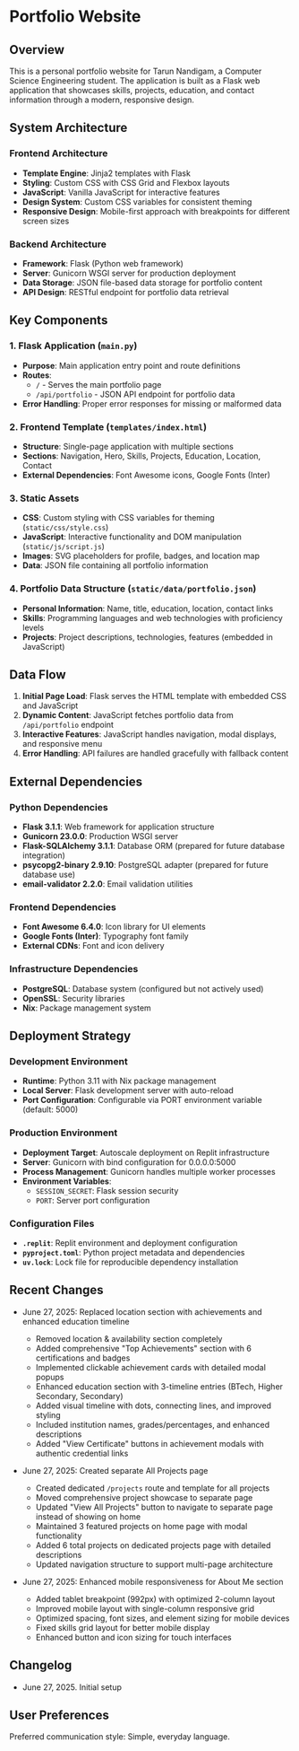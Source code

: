 # Portfolio Website

## Overview

This is a personal portfolio website for Tarun Nandigam, a Computer Science Engineering student. The application is built as a Flask web application that showcases skills, projects, education, and contact information through a modern, responsive design.

## System Architecture

### Frontend Architecture
- **Template Engine**: Jinja2 templates with Flask
- **Styling**: Custom CSS with CSS Grid and Flexbox layouts
- **JavaScript**: Vanilla JavaScript for interactive features
- **Design System**: Custom CSS variables for consistent theming
- **Responsive Design**: Mobile-first approach with breakpoints for different screen sizes

### Backend Architecture
- **Framework**: Flask (Python web framework)
- **Server**: Gunicorn WSGI server for production deployment
- **Data Storage**: JSON file-based data storage for portfolio content
- **API Design**: RESTful endpoint for portfolio data retrieval

## Key Components

### 1. Flask Application (`main.py`)
- **Purpose**: Main application entry point and route definitions
- **Routes**:
  - `/` - Serves the main portfolio page
  - `/api/portfolio` - JSON API endpoint for portfolio data
- **Error Handling**: Proper error responses for missing or malformed data

### 2. Frontend Template (`templates/index.html`)
- **Structure**: Single-page application with multiple sections
- **Sections**: Navigation, Hero, Skills, Projects, Education, Location, Contact
- **External Dependencies**: Font Awesome icons, Google Fonts (Inter)

### 3. Static Assets
- **CSS**: Custom styling with CSS variables for theming (`static/css/style.css`)
- **JavaScript**: Interactive functionality and DOM manipulation (`static/js/script.js`)
- **Images**: SVG placeholders for profile, badges, and location map
- **Data**: JSON file containing all portfolio information

### 4. Portfolio Data Structure (`static/data/portfolio.json`)
- **Personal Information**: Name, title, education, location, contact links
- **Skills**: Programming languages and web technologies with proficiency levels
- **Projects**: Project descriptions, technologies, features (embedded in JavaScript)

## Data Flow

1. **Initial Page Load**: Flask serves the HTML template with embedded CSS and JavaScript
2. **Dynamic Content**: JavaScript fetches portfolio data from `/api/portfolio` endpoint
3. **Interactive Features**: JavaScript handles navigation, modal displays, and responsive menu
4. **Error Handling**: API failures are handled gracefully with fallback content

## External Dependencies

### Python Dependencies
- **Flask 3.1.1**: Web framework for application structure
- **Gunicorn 23.0.0**: Production WSGI server
- **Flask-SQLAlchemy 3.1.1**: Database ORM (prepared for future database integration)
- **psycopg2-binary 2.9.10**: PostgreSQL adapter (prepared for future database use)
- **email-validator 2.2.0**: Email validation utilities

### Frontend Dependencies
- **Font Awesome 6.4.0**: Icon library for UI elements
- **Google Fonts (Inter)**: Typography font family
- **External CDNs**: Font and icon delivery

### Infrastructure Dependencies
- **PostgreSQL**: Database system (configured but not actively used)
- **OpenSSL**: Security libraries
- **Nix**: Package management system

## Deployment Strategy

### Development Environment
- **Runtime**: Python 3.11 with Nix package management
- **Local Server**: Flask development server with auto-reload
- **Port Configuration**: Configurable via PORT environment variable (default: 5000)

### Production Environment
- **Deployment Target**: Autoscale deployment on Replit infrastructure
- **Server**: Gunicorn with bind configuration for 0.0.0.0:5000
- **Process Management**: Gunicorn handles multiple worker processes
- **Environment Variables**: 
  - `SESSION_SECRET`: Flask session security
  - `PORT`: Server port configuration

### Configuration Files
- **`.replit`**: Replit environment and deployment configuration
- **`pyproject.toml`**: Python project metadata and dependencies
- **`uv.lock`**: Lock file for reproducible dependency installation

## Recent Changes

- June 27, 2025: Replaced location section with achievements and enhanced education timeline
  - Removed location & availability section completely
  - Added comprehensive "Top Achievements" section with 6 certifications and badges
  - Implemented clickable achievement cards with detailed modal popups
  - Enhanced education section with 3-timeline entries (BTech, Higher Secondary, Secondary)
  - Added visual timeline with dots, connecting lines, and improved styling
  - Included institution names, grades/percentages, and enhanced descriptions
  - Added "View Certificate" buttons in achievement modals with authentic credential links

- June 27, 2025: Created separate All Projects page
  - Created dedicated `/projects` route and template for all projects
  - Moved comprehensive project showcase to separate page
  - Updated "View All Projects" button to navigate to separate page instead of showing on home
  - Maintained 3 featured projects on home page with modal functionality
  - Added 6 total projects on dedicated projects page with detailed descriptions
  - Updated navigation structure to support multi-page architecture

- June 27, 2025: Enhanced mobile responsiveness for About Me section
  - Added tablet breakpoint (992px) with optimized 2-column layout
  - Improved mobile layout with single-column responsive grid
  - Optimized spacing, font sizes, and element sizing for mobile devices
  - Fixed skills grid layout for better mobile display
  - Enhanced button and icon sizing for touch interfaces

## Changelog

- June 27, 2025. Initial setup

## User Preferences

Preferred communication style: Simple, everyday language.